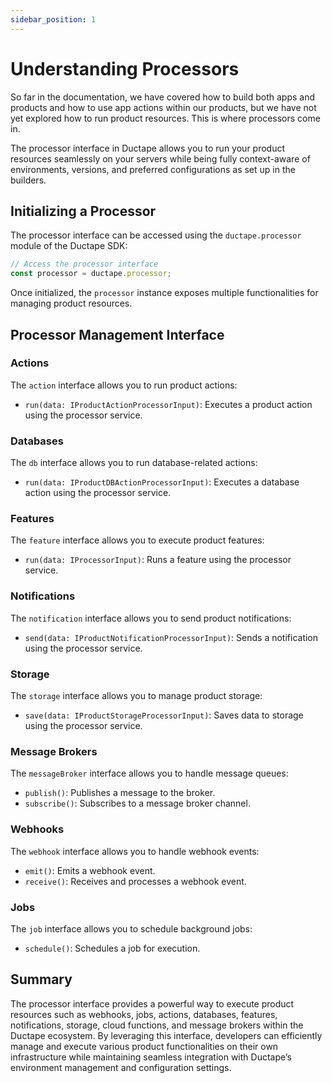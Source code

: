 ```yaml
---
sidebar_position: 1
---
```


# Understanding Processors

So far in the documentation, we have covered how to build both apps and products and how to use app actions within our products, but we have not yet explored how to run product resources. This is where processors come in.

The processor interface in Ductape allows you to run your product resources seamlessly on your servers while being fully context-aware of environments, versions, and preferred configurations as set up in the builders.

## Initializing a Processor

The processor interface can be accessed using the `ductape.processor` module of the Ductape SDK:

```typescript
// Access the processor interface
const processor = ductape.processor;
```

Once initialized, the `processor` instance exposes multiple functionalities for managing product resources.

## Processor Management Interface

### Actions

The `action` interface allows you to run product actions:

- `run(data: IProductActionProcessorInput)`: Executes a product action using the processor service.

### Databases

The `db` interface allows you to run database-related actions:

- `run(data: IProductDBActionProcessorInput)`: Executes a database action using the processor service.

### Features

The `feature` interface allows you to execute product features:

- `run(data: IProcessorInput)`: Runs a feature using the processor service.

### Notifications

The `notification` interface allows you to send product notifications:

- `send(data: IProductNotificationProcessorInput)`: Sends a notification using the processor service.

### Storage

The `storage` interface allows you to manage product storage:

- `save(data: IProductStorageProcessorInput)`: Saves data to storage using the processor service.

### Message Brokers

The `messageBroker` interface allows you to handle message queues:

- `publish()`: Publishes a message to the broker.
- `subscribe()`: Subscribes to a message broker channel.

### Webhooks

The `webhook` interface allows you to handle webhook events:

- `emit()`: Emits a webhook event.
- `receive()`: Receives and processes a webhook event.

### Jobs

The `job` interface allows you to schedule background jobs:

- `schedule()`: Schedules a job for execution.

## Summary

The processor interface provides a powerful way to execute product resources such as webhooks, jobs, actions, databases, features, notifications, storage, cloud functions, and message brokers within the Ductape ecosystem. By leveraging this interface, developers can efficiently manage and execute various product functionalities on their own infrastructure while maintaining seamless integration with Ductape’s environment management and configuration settings.

